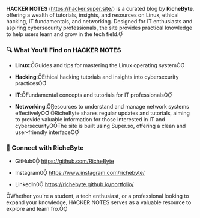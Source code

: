 **HACKER NOTES** (https://hacker.super.site/) is a curated blog by **RicheByte**, offering a wealth of tutorials, insights, and resources on Linux, ethical hacking, IT fundamentals, and networking. Designed for IT enthusiasts and aspiring cybersecurity professionals, the site provides practical knowledge to help users learn and grow in the tech field.

### 🔍 What You’ll Find on HACKER NOTES

- **Linux**:Guides and tips for mastering the Linux operating system

- **Hacking**:Ethical hacking tutorials and insights into cybersecurity practices

- **IT**:Fundamental concepts and tutorials for IT professionals

- **Networking**:Resources to understand and manage network systems effectively
RicheByte shares regular updates and tutorials, aiming to provide valuable information for those interested in IT and cybersecurityThe site is built using Super.so, offering a clean and user-friendly interface

### 📱 Connect with RicheByte

- GitHub0 https://github.com/RicheByte

- Instagram0 https://www.instagram.com/richebyte/

- LinkedIn0 https://richebyte.github.io/portfolio/
  
Whether you're a student, a tech enthusiast, or a professional looking to expand your knowledge, HACKER NOTES serves as a valuable resource to explore and learn fro. 
